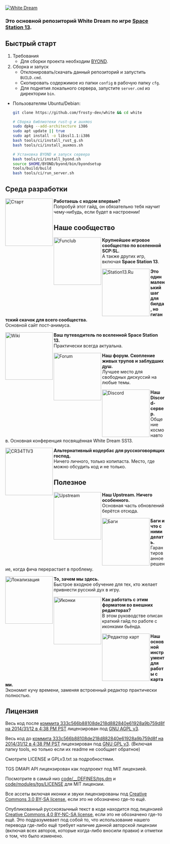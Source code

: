[![White Dream](https://i.imgur.com/Fwih1xN.gif)](#) 
### Это основной репозиторий White Dream по игре [Space Station 13](https://station13.ru/). 

## Быстрый старт
1. Требования
	* Для сборки проекта необходим [BYOND](https://www.byond.com/download/).
2. Сборка и запуск
	* Отклонировать/скачать данный репозиторий и запустить `BUILD.cmd`.
	* Скопировать содержимое из папки `config` в рабочую папку `cfg`.
	* Для поднятия локального сервера, запустите `server.cmd` из директории `bin`.

* Пользователям Ubuntu/Debian:
	```bash
	git clone https://github.com/frosty-dev/white && cd white

	# Сборка библиотеки rust-g и auxmos
	sudo dpkg --add-architecture i386
	sudo apt update || true
	sudo apt install -o libssl1.1:i386
	bash tools/ci/install_rust_g.sh
	bash tools/ci/install_auxmos.sh

	# Установка BYOND и запуск сервера
	bash tools/ci/install_byond.sh
	source $HOME/BYOND/byond/bin/byondsetup
	tools/build/build
	bash tools/ci/run_server.sh
	```

## Среда разработки
[<img src="https://i.imgur.com/FMf8JBF.png" alt="Старт" width="150" align="left">](https://hackmd.io/@fdev/SJDYI8iR8)
**Работаешь с кодом впервые?**<br>Попробуй этот гайд, он обязательно тебя научит чему-нибудь, если будет в настроении!

## Наше сообщество
[<img src="https://i.imgur.com/NhGX9XW.png" alt="Funclub" width="150" align="left">](https://funclub.pro)
**Крупнейшее игровое сообщество по вселенной SCP:SL.**<br>А также других игр, включая **Space Station 13**.

[<img src="https://i.imgur.com/o40zWyV.png" alt="Station13.Ru" width="150" align="left">](https://station13.ru)
**Это один маленький шаг для билда, но гигантский скачок для всего сообщества.**<br>Основной сайт пост-анимуса.

[<img src="https://i.imgur.com/7iYrb2J.png" alt="Wiki" width="150" align="left">](https://wiki.station13.ru)
**Ваш путеводитель по вселенной Space Station 13.**<br>Практически всегда актуальна.

[<img src="https://i.imgur.com/dUdgAL5.png" alt="Forum" width="150" align="left">](https://forum.station13.ru)
**Наш форум. Скопление живых трупов и заблудших душ.**<br> Лучшее место для свободных дискуссий на любые темы.

[<img src="https://i.imgur.com/lOHdByt.png" alt="Discord" width="150" align="left">](https://discord.gg/2WAsvv5B5v)
**Наш Discord-сервер.**<br>Общение космонавтов. Основная конференция посвящённая White Dream SS13.

[<img src="https://i.imgur.com/eQF6BOl.png" alt="CR34T1V3" width="150" align="left">](https://discord.gg/fRsn7RxdQp)
**Альтернативный кодербас для русскоговорящих господ.**<br>Ничего личного, только копипаста. Место, где можно обсудить код и не только.

## Полезное
[<img src="https://i.imgur.com/ZOxkRtD.png" alt="Upstream" width="150" align="left">](https://github.com/tgstation/tgstation)
**Наш Upstream. Ничего особенного.**<br>Основная часть обновлений берётся отсюда.

[<img src="https://i.imgur.com/RwAIgu6.png" alt="Баги" width="150" align="left">](https://hackmd.io/IiFh5OR4S-q9JNzos8gWaw)
**Баги и что с ними делать.**<br>Гарантированное решение, когда фича перерастает в проблему.

[<img src="https://i.imgur.com/estrNVg.png" alt="Локализация" width="150" align="left">](https://hackmd.io/8mn18B1yTY6ki0Xy-JifCw)
**То, зачем мы здесь.**<br>Быстрое входное обучение для тех, кто желает привнести русский дух в игру.

[<img src="https://i.imgur.com/ZKyWpgK.png" alt="Иконки" width="150" align="left">](https://hackmd.io/vdsXbe-hSgyLtAzddg8yyQ)
**Как работать с этим форматом во внешних редакторах?**<br>В этом руководстве описан краткий гайд по работе с иконками бьёнда.

[<img src="https://i.imgur.com/uCDQuc4.png" alt="Редактор карт" width="150" align="left">](https://github.com/SpaiR/StrongDMM/releases)
**Наш основной инструмент для работы с картами.**<br>Экономит кучу времени, заменяя встроенный редактор практически полностью.


## Лицензия

Весь код после [коммита 333c566b88108de218d882840e61928a9b759d8f на 2014/31/12 в 4:38 PM PST](https://github.com/frosty-dev/white-dream-main/commit/333c566b88108de218d882840e61928a9b759d8f) лицензирован под [GNU AGPL v3](https://www.gnu.org/licenses/agpl-3.0.html).

Весь код до [коммита 333c566b88108de218d882840e61928a9b759d8f на 2014/31/12 в 4:38 PM PST](https://github.com/frosty-dev/white-dream-main/commit/333c566b88108de218d882840e61928a9b759d8f) лицензирован под [GNU GPL v3](https://www.gnu.org/licenses/gpl-3.0.html).
(Включая папку tools, но только если их readme не сообщает обратное)

Смотрите LICENSE и GPLv3.txt за подробностями.

TGS DMAPI API лицензирован как подпроект под MIT лицензией.

Посмотрите в самый низ [code/__DEFINES/tgs.dm](./code/__DEFINES/tgs.dm) и [code/modules/tgs/LICENSE](./code/modules/tgs/LICENSE) для MIT лицензии.

Все ассеты включая иконки и звуки лицензированы под [Creative Commons 3.0 BY-SA license](https://creativecommons.org/licenses/by-sa/3.0/), если это не обозначено где-то ещё.

Опубликованный русскоязычный текст в коде находится под лицензией [Creative Commons 4.0 BY-NC-SA license](https://creativecommons.org/licenses/by-nc-sa/4.0/), если это не обозначено где-то ещё. Это подразумевает под собой то, что использование нашего перевода где-либо ещё требует наличие данной авторской лицензии (включая всех авторов, которые когда-либо вносили правки) и отметки о том, что было изменено.

